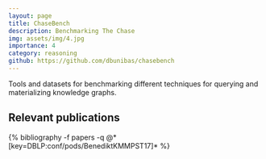 ```yaml
---
layout: page
title: ChaseBench
description: Benchmarking The Chase
img: assets/img/4.jpg
importance: 4
category: reasoning
github: https://github.com/dbunibas/chasebench
---
```


Tools and datasets for benchmarking different techniques for querying and materializing knowledge graphs. 

## Relevant publications
<div class="publications">
  {% bibliography -f papers -q @*[key=DBLP:conf/pods/BenediktKMMPST17]* %}
</div>

